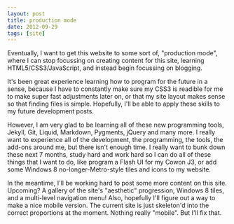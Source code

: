 ```yaml
---
layout: post
title: production mode
date: 2012-09-29
tags: [site]
---
```


<p>
  Eventually, I want to get this website to some sort of, "production mode",
  where I can stop focussing on creating content for this site, learning 
  HTML5/CSS3/JavaScript, and instead begin focussing on blogging. 
</p>
<p>
  It's been great experience learning how to program for the future in a sense, because
  I have to constantly make sure my CSS3 is readible for me to make super fast adjustments
  later on, or that my site layout makes sense so that finding files is simple. 
  Hopefully, I'll be able to apply these skills to my future development posts. 
</p>
<p>
  However, I am very glad to be learning all of these new programming tools, Jekyll, Git,
  Liquid, Markdown, Pygments, jQuery and many more. I really want to experience all of the
  development, the programming, the tools, the add-ons around me, but there isn't enough
  time. I really want to bunk down these next 7 months, study hard and work hard so I can
  do all of these things that I want to do, like program a Flash UI for my Cowon J3,
  or add some Windows 8 no-longer-Metro-style tiles and icons to my website. 
</p>
<p>
  In the meantime, I'll be working hard to post some more content on this site. Upcoming? 
  A gallery of the site's "aesthetic" progression, Windows 8 tiles, and a multi-level
  navigation menu! Also, hopefully I'll figure out a way to make a nice mobile version.
  The current site is just skeleton'd into the correct proportions at the moment. Nothing 
  really "mobile". But I'll fix that.
</p>
